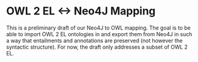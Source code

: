 # OWL 2 EL <-> Neo4J Mapping

This is a preliminary draft of our Neo4J to OWL mapping. The goal is to be able to import OWL 2 EL ontologies in and export them from Neo4J in such a way that entailments and annotations are preserved (not however the syntactic structure). For now, the draft only addresses a subset of OWL 2 EL. 
